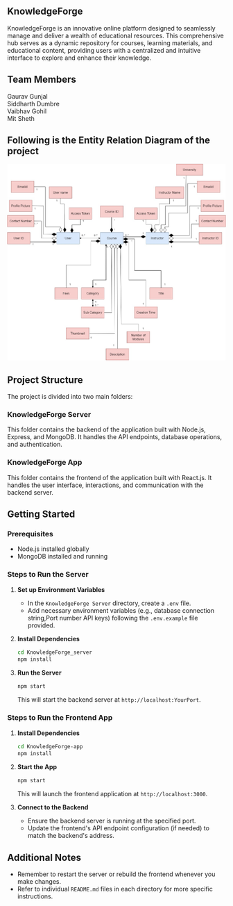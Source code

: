 ## KnowledgeForge

KnowledgeForge is an innovative online platform designed to seamlessly manage and deliver a wealth of educational resources. This comprehensive hub serves as a dynamic repository for courses, learning materials, and educational content, providing users with a centralized and intuitive interface to explore and enhance their knowledge.

## Team Members

Gaurav Gunjal <br>
Siddharth Dumbre <br>
Vaibhav Gohil <br>
Mit Sheth <br>

## Following is the Entity Relation Diagram of the project

![Alt DDD](DDD/KnowledgeForge.jpeg)

## Project Structure

The project is divided into two main folders:

### KnowledgeForge Server

This folder contains the backend of the application built with Node.js, Express, and MongoDB. It handles the API endpoints, database operations, and authentication.

### KnowledgeForge App

This folder contains the frontend of the application built with React.js. It handles the user interface, interactions, and communication with the backend server.

## Getting Started

### Prerequisites

- Node.js installed globally
- MongoDB installed and running

### Steps to Run the Server

1. **Set up Environment Variables**

   - In the `KnowledgeForge Server` directory, create a `.env` file.
   - Add necessary environment variables (e.g., database connection string,Port number API keys) following the `.env.example` file provided.

2. **Install Dependencies**

   ```bash
   cd KnowledgeForge_server
   npm install
   ```

3. **Run the Server**
   ```bash
   npm start
   ```
   This will start the backend server at `http://localhost:YourPort`.

### Steps to Run the Frontend App

1. **Install Dependencies**

   ```bash
   cd KnowledgeForge-app
   npm install
   ```

2. **Start the App**

   ```bash
   npm start
   ```

   This will launch the frontend application at `http://localhost:3000`.

3. **Connect to the Backend**
   - Ensure the backend server is running at the specified port.
   - Update the frontend's API endpoint configuration (if needed) to match the backend's address.

## Additional Notes

- Remember to restart the server or rebuild the frontend whenever you make changes.
- Refer to individual `README.md` files in each directory for more specific instructions.
